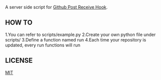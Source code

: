 
A server side script for [Github Post Receive Hook](https://help.github.com/articles/post-receive-hooks).

## HOW TO

1.You can refer to scripts/example.py
2.Create your own python file under scripts/
3.Define a function named run
4.Each time your repository is updated, every run functions will run

## LICENSE

[MIT](http://opensource.org/licenses/MIT)
